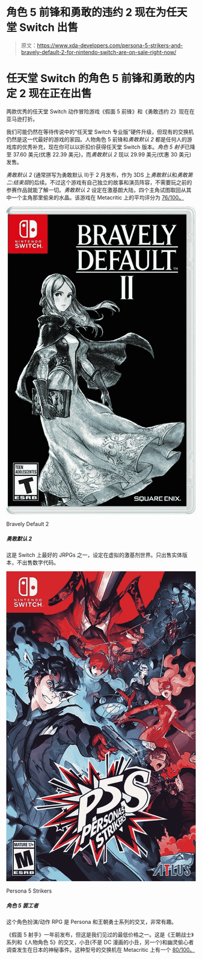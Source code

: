 # 角色 5 前锋和勇敢的违约 2 现在为任天堂 Switch 出售

> 原文：<https://www.xda-developers.com/persona-5-strikers-and-bravely-default-2-for-nintendo-switch-are-on-sale-right-now/>

# 任天堂 Switch 的角色 5 前锋和勇敢的内定 2 现在正在出售

两款优秀的任天堂 Switch 动作冒险游戏《假面 5 前锋》和《勇敢违约 2》现在在亚马逊打折。

我们可能仍然在等待传说中的“任天堂 Switch 专业版”硬件升级，但现有的交换机仍然是这一代最好的游戏的家园。人物角色 5 前锋和*勇敢默认 2* 都是任何人的游戏库的优秀补充，现在你可以以折扣价获得任天堂 Switch 版本。*角色 5 射手*已降至 37.60 美元(优惠 22.39 美元)，而*勇敢默认 2* 现以 29.99 美元(优惠 30 美元)发售。

*勇敢默认 2* (通常拼写为勇敢默认 II)于 2 月发布，作为 3DS 上*勇敢默认*和*勇敢第二:结束层*的后续。不过这个游戏有自己独立的故事和演员阵容，不需要玩之前的参赛作品就能了解一切。*勇敢默认 2* 设定在激基朗大陆，四个主角试图取回从其中一个主角那里偷来的水晶。该游戏在 Metacritic 上的平均评分为 [76/100。](https://www.metacritic.com/game/switch/bravely-default-ii)

 <picture>![This is one of the best JRPGs available on the Switch, set in the fictional world of Excillant. Only the physical version is on sale, not the digital code.](img/cb3684910271d6ffbdc0759e4e540c21.png)</picture> 

Bravely Default 2

##### 勇敢默认 2

这是 Switch 上最好的 JRPGs 之一，设定在虚拟的激基剂世界。只出售实体版本，不出售数字代码。

 <picture>![This role-playing/action RPG is a crossover between the Persona and Dynasty Warriors series, and it's a lot of fun.](img/194d5085b34ba08a605844694a30386d.png)</picture> 

Persona 5 Strikers

##### 角色 5 罢工者

这个角色扮演/动作 RPG 是 Persona 和王朝勇士系列的交叉，非常有趣。

《假面 5 射手》一年前发布，但这是我们见过的最低价格之一。这是《王朝战士》系列和《人物角色 5》的交叉，小丑(不是 DC 漫画的小丑，另一个)和幽灵偷心者调查发生在日本的神秘事件。这种型号的交换机在 Metacritic 上有一个 [80/100。](https://www.metacritic.com/game/switch/persona-5-strikers)